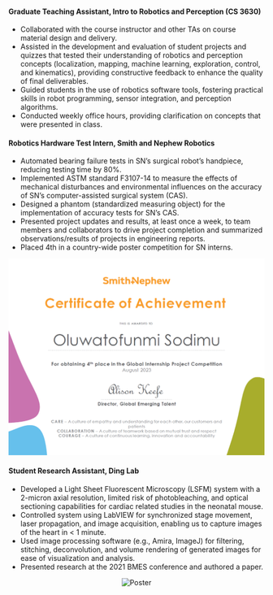 #### Graduate Teaching Assistant, Intro to Robotics and Perception (CS 3630)
- Collaborated with the course instructor and other TAs on course material design and delivery.
- Assisted in the development and evaluation of student projects and quizzes that tested their understanding of robotics and perception concepts (localization, mapping, machine learning, exploration, control, and kinematics), providing constructive feedback to enhance the quality of final deliverables.
- Guided students in the use of robotics software tools, fostering practical skills in robot programming, sensor integration, and perception algorithms.
- Conducted weekly office hours, providing clarification on concepts that were presented in class.
    
#### Robotics Hardware Test Intern, Smith and Nephew Robotics
- Automated bearing failure tests in SN’s surgical robot’s handpiece, reducing testing time by 80%.
- Implemented ASTM standard F3107-14 to measure the effects of mechanical disturbances and environmental influences on the accuracy of SN’s computer-assisted surgical system (CAS).
- Designed a phantom (standardized measuring object) for the implementation of accuracy tests for SN’s CAS.
- Presented project updates and results, at least once a week, to team members and collaborators to drive project completion and summarized observations/results of projects in engineering reports.
- Placed 4th in a country-wide poster competition for SN interns.

<div class="col-lg-4"><img class="shadow" src="static/assets/img/certificate.png"></div>
                    

#### Student Research Assistant, Ding Lab
- Developed a Light Sheet Fluorescent Microscopy (LSFM) system with a 2-micron axial resolution, limited risk of photobleaching, and optical sectioning capabilities for cardiac related studies in the neonatal mouse.
- Controlled system using LabVIEW for synchronized stage movement, laser propagation, and image acquisition, enabling us to capture images of the heart in < 1 minute.
- Used image processing software (e.g., Amira, ImageJ) for filtering, stitching, deconvolution, and volume rendering of generated images for ease of visualization and analysis.
- Presented research at the 2021 BMES conference and authored a paper.

<p align="center">
  <img src="static/assets/img/bmes3.jpg" alt="Poster" width="500"/>
</p>
